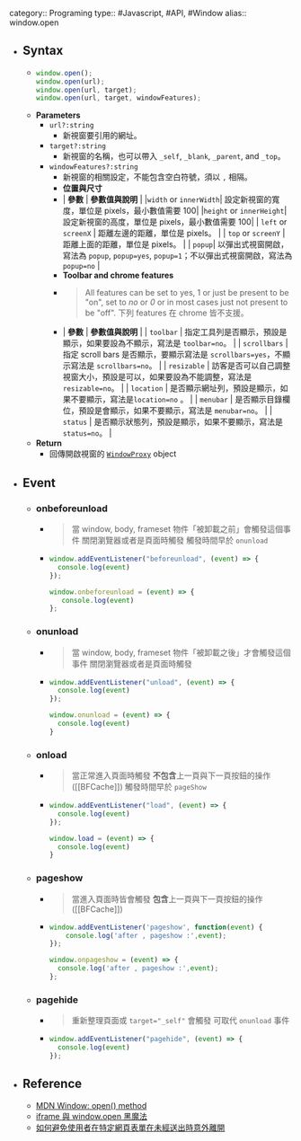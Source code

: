 category:: Programing
type:: #Javascript, #API, #Window
alias:: window.open

- ## Syntax
	- ```javascript
	  window.open();
	  window.open(url);
	  window.open(url, target);
	  window.open(url, target, windowFeatures);
	  ```
	- **Parameters**
		- `url?:string`
			- 新視窗要引用的網址。
		- `target?:string`
			- 新視窗的名稱，也可以帶入 `_self`, `_blank`, `_parent`, and `_top`。
		- `windowFeatures?:string`
			- 新視窗的相關設定，不能包含空白符號，須以 `,` 相隔。
			- **位置與尺寸**
			- | **參數** | **參數值與說明** |
			  |`width` or `innerWidth`| 設定新視窗的寬度，單位是 pixels，最小數值需要 100|
			  |`height` or `innerHeight`| 設定新視窗的高度，單位是 pixels，最小數值需要 100|
			  | `left` or `screenX` | 距離左邊的距離，單位是 pixels。 |
			  | `top` or `screenY` | 距離上面的距離，單位是 pixels。 |
			  | `popup`| 以彈出式視窗開啟，寫法為 `popup`, `popup=yes`, `popup=1`；不以彈出式視窗開啟，寫法為 `popup=no` |
			- **Toolbar and chrome features**
			- > All features can be set to yes, 1 or just be present to be "on", set to *no* or *0* or in most cases just not present to be "off".
			  下列 features 在 chrome 皆不支援。
			- | **參數** | **參數值與說明** |
			  | `toolbar` | 指定工具列是否顯示，預設是顯示，如果要設為不顯示，寫法是 `toolbar=no`。 |
			  | `scrollbars` | 指定 scroll bars 是否顯示，要顯示寫法是 `scrollbars=yes`，不顯示寫法是 `scrollbars=no`。 |
			  | `resizable` | 訪客是否可以自己調整視窗大小，預設是可以，如果要設為不能調整，寫法是 `resizable=no`。 |
			  | `location` | 是否顯示網址列，預設是顯示，如果不要顯示，寫法是`location=no` 。 |
			  | `menubar` | 是否顯示目錄欄位，預設是會顯示，如果不要顯示，寫法是 `menubar=no`。 |
			  | `status` | 是否顯示狀態列，預設是顯示，如果不要顯示，寫法是 `status=no`。 |
	- **Return**
		- 回傳開啟視窗的 [`WindowProxy`](https://developer.mozilla.org/en-US/docs/Glossary/WindowProxy) object
- ## Event
	- ### onbeforeunload
		- > 當 window, body, frameset 物件「被卸載之前」會觸發這個事件
		  > 關閉瀏覽器或者是頁面時觸發
		  > 觸發時間早於 `onunload`
		- ```javascript
		  window.addEventListener("beforeunload", (event) => {
		    console.log(event)
		  });
		  
		  window.onbeforeunload = (event) => {
		     console.log(event)
		  };
		  ```
	- ### onunload
		- > 當 window, body, frameset 物件「被卸載之後」才會觸發這個事件
		  > 關閉瀏覽器或者是頁面時觸發
		- ```javascript
		  window.addEventListener("unload", (event) => {
		    console.log(event)
		  });
		  
		  window.onunload = (event) => {
		    console.log(event)
		  }
		  ```
	- ### onload
		- > 當正常進入頁面時觸發
		  > **不包含**上一頁與下一頁按鈕的操作 ([[BFCache]])
		  > 觸發時間早於 `pageShow`
		- ```js
		  window.addEventListener("load", (event) => {
		    console.log(event)
		  });
		  
		  window.load = (event) => {
		    console.log(event)
		  }
		  ```
	- ### pageshow
		- > 當進入頁面時皆會觸發
		  > **包含**上一頁與下一頁按鈕的操作 ([[BFCache]])
		- ```js
		  window.addEventListener('pageshow', function(event) {
		      console.log('after , pageshow :',event);
		  });
		  
		  window.onpageshow = (event) => {
		    console.log('after , pageshow :',event);
		  };
		  ```
	- ### pagehide
		- > 重新整理頁面或 `target="_self"` 會觸發
		  > 可取代 `onunload` 事件
		- ```javascript
		  window.addEventListener("pagehide", (event) => {
		    console.log(event)
		  });
		  ```
- ## Reference
	- [MDN Window: open() method](https://developer.mozilla.org/en-US/docs/Web/API/Window/open)
	- [iframe 與 window.open 黑魔法](https://blog.huli.tw/2022/04/07/iframe-and-window-open/#windowopen)
	- [如何避免使用者在特定網頁表單在未經送出時意外離開](https://blog.miniasp.com/post/2009/08/12/How-to-avoid-page-reload-or-redirect-by-incident)
